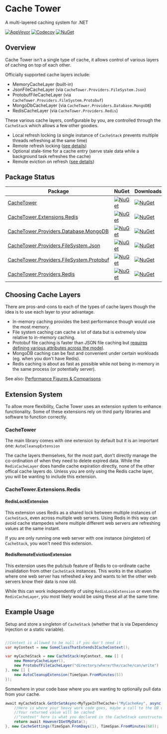 # Cache Tower
A multi-layered caching system for .NET

[![AppVeyor](https://img.shields.io/appveyor/ci/Turnerj/cachetower/master.svg)](https://ci.appveyor.com/project/Turnerj/cachetower)
[![Codecov](https://img.shields.io/codecov/c/github/turnersoftware/cachetower/master.svg)](https://codecov.io/gh/TurnerSoftware/CacheTower)
[![NuGet](https://img.shields.io/nuget/v/CacheTower.svg)](https://www.nuget.org/packages/CacheTower/)

## Overview

Cache Tower isn't a single type of cache, it allows control of various layers of caching on top of each other.

Officially supported cache layers include:
- MemoryCacheLayer (built-in)
- JsonFileCacheLayer (via `CacheTower.Providers.FileSystem.Json`)
- ProtobufFileCacheLayer (via `CacheTower.Providers.FileSystem.Protobuf`)
- MongoDbCacheLayer (via `CacheTower.Providers.Database.MongoDB`)
- RedisCacheLayer (via `CacheTower.Providers.Redis`)

These various cache layers, configurable by you, are controlled through the `CacheStack` which allows a few other goodies.

- Local refresh locking (a single instance of `CacheStack` prevents multiple threads refreshing at the same time)
- Remote refresh locking ([see details](#redislockextension))
- Optional stale-time for a cache entry (serve stale data while a background task refreshes the cache)
- Remote eviction on refresh ([see details](#remoteevictionextension))

## Package Status

| Package | NuGet | Downloads |
| ------- | ----- | --------- |
| [CacheTower](https://www.nuget.org/packages/CacheTower/) | [![NuGet](https://img.shields.io/nuget/v/CacheTower.svg)](https://www.nuget.org/packages/CacheTower/) | [![NuGet](https://img.shields.io/nuget/dt/CacheTower.svg)](https://www.nuget.org/packages/CacheTower/) |
| [CacheTower.Extensions.Redis](https://www.nuget.org/packages/CacheTower.Extensions.Redis/) | [![NuGet](https://img.shields.io/nuget/v/CacheTower.Extensions.Redis.svg)](https://www.nuget.org/packages/CacheTower.Extensions.Redis/) | [![NuGet](https://img.shields.io/nuget/dt/CacheTower.Extensions.Redis.svg)](https://www.nuget.org/packages/CacheTower.Extensions.Redis/) |
| [CacheTower.Providers.Database.MongoDB](https://www.nuget.org/packages/CacheTower.Providers.Database.MongoDB/) | [![NuGet](https://img.shields.io/nuget/v/CacheTower.Providers.Database.MongoDB.svg)](https://www.nuget.org/packages/CacheTower.Providers.Database.MongoDB/) | [![NuGet](https://img.shields.io/nuget/dt/CacheTower.Providers.Database.MongoDB.svg)](https://www.nuget.org/packages/CacheTower.Providers.Database.MongoDB/) |
| [CacheTower.Providers.FileSystem.Json](https://www.nuget.org/packages/CacheTower.Providers.FileSystem.Json/) | [![NuGet](https://img.shields.io/nuget/v/CacheTower.Providers.FileSystem.Json.svg)](https://www.nuget.org/packages/CacheTower.Providers.FileSystem.Json/) | [![NuGet](https://img.shields.io/nuget/dt/CacheTower.Providers.FileSystem.Json.svg)](https://www.nuget.org/packages/CacheTower.Providers.FileSystem.Json/) |
| [CacheTower.Providers.FileSystem.Protobuf](https://www.nuget.org/packages/CacheTower.Providers.FileSystem.Protobuf/) | [![NuGet](https://img.shields.io/nuget/v/CacheTower.Providers.FileSystem.Protobuf.svg)](https://www.nuget.org/packages/CacheTower.Providers.FileSystem.Protobuf/) | [![NuGet](https://img.shields.io/nuget/dt/CacheTower.Providers.FileSystem.Protobuf.svg)](https://www.nuget.org/packages/CacheTower.Providers.FileSystem.Protobuf/) |
| [CacheTower.Providers.Redis](https://www.nuget.org/packages/CacheTower.Providers.Redis/) | [![NuGet](https://img.shields.io/nuget/v/CacheTower.Providers.Redis.svg)](https://www.nuget.org/packages/CacheTower.Providers.Redis/) | [![NuGet](https://img.shields.io/nuget/dt/CacheTower.Providers.Redis.svg)](https://www.nuget.org/packages/CacheTower.Providers.Redis/) |

## Choosing Cache Layers

There are pros-and-cons to each of the types of cache layers though the idea is to use each layer to your advantage.

- In-memory caching provides the best performance though would use the most memory.
- File system caching can cache a lot of data but is extremely slow relative to in-memory caching.
- Protobuf file caching is faster than JSON file caching but [requires defining various attributes across the model](https://github.com/protobuf-net/protobuf-net#basic-usage).
- MongoDB caching can be fast and convenient under certain workloads (eg. when you don't have Redis).
- Redis caching is about as fast as possible while not being in-memory in the same process (or potentially server).

See also: [Performance Figures & Comparisons](/docs/Performance.md)

## Extension System

To allow more flexibility, Cache Tower uses an extension system to enhance functionality. Some of these extensions rely on third party libraries and software to function correctly.

### CacheTower

The main library comes with one extension by default but it is an important one: `AutoCleanupExtension`

The cache layers themselves, for the most part, don't directly manage the co-ordination of when they need to delete expired data.
While the `RedisCacheLayer` does handle cache expiration directly, none of the other offical cache layers do.
Unless you are only using the Redis cache layer, you will be wanting to include this extension.

### CacheTower.Extensions.Redis

#### RedisLockExtension

This extension uses Redis as a shared lock between multiple instances of `CacheStack`, even across multiple web servers.
Using Redis in this way can avoid cache stampedes where multiple different web servers are refreshing values at the same instant.

If you are only running one web server with one instance (singleton) of `CacheStack`, you won't need this extension.

#### RedisRemoteEvictionExtension

This extension uses the pub/sub feature of Redis to co-ordinate cache invalidation from other `CacheStack` instances.
This works in the situation where one web server has refreshed a key and wants to let the other web servers know their data is now old.

While this can work independently of using `RedisLockExtension` or even the `RedisCacheLayer`, you most likely would be using these all at the same time.

## Example Usage

Setup and store a singleton of `CacheStack` (whether that is via Dependency Injection or a static variable).
```csharp

//Context is allowed to be null if you don't need it
var myContext = new SomeClassThatExtendsICacheContext();

var myCacheStack = new CacheStack(myContext, new [] {
	new MemoryCacheLayer(),
	new ProtobufFileCacheLayer("directory/where/the/cache/can/write")
}, new [] {
	new AutoCleanupExtension(TimeSpan.FromMinutes(5))
});

```

Somewhere in your code base where you are wanting to optionally pull data from your cache.
```csharp
await myCacheStack.GetOrSetAsync<MyTypeInTheCache>("MyCacheKey", async (old, context) => {
	//Here is where your heavy work code goes, maybe a call to the DB or API
	//Your returned value will be cached
	//"context" here is what you declared in the CacheStack constructor
	return await HoweverIGetMyData();
}, new CacheSettings(TimeSpan.FromDays(1), TimeSpan.FromMinutes(60));
```